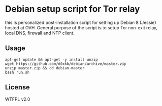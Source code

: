 Debian setup script for Tor relay
=================================

this is personalized post-installation script for setting up Debian 8 (Jessie) hosted at OVH. General purpose of the script is to setup Tor non-exit relay, local DNS, firewall and NTP client.

Usage
-----
````
apt-get update && apt-get -y install unzip
wget https://github.com/d0xkb/debian/archive/master.zip
unzip master.zip && cd debian-master
bash run.sh
````

License
-----
WTFPL v2.0
